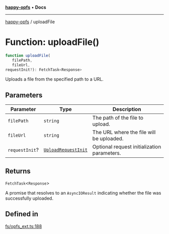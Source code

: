 [**happy-opfs**](../README.md) • **Docs**

***

[happy-opfs](../README.md) / uploadFile

# Function: uploadFile()

```ts
function uploadFile(
   filePath, 
   fileUrl, 
requestInit?): FetchTask<Response>
```

Uploads a file from the specified path to a URL.

## Parameters

| Parameter | Type | Description |
| ------ | ------ | ------ |
| `filePath` | `string` | The path of the file to upload. |
| `fileUrl` | `string` | The URL where the file will be uploaded. |
| `requestInit`? | [`UploadRequestInit`](../interfaces/UploadRequestInit.md) | Optional request initialization parameters. |

## Returns

`FetchTask`\<`Response`\>

A promise that resolves to an `AsyncIOResult` indicating whether the file was successfully uploaded.

## Defined in

[fs/opfs\_ext.ts:188](https://github.com/JiangJie/happy-opfs/blob/3f62bbf8fdd56458cded8789b78dded5dd27b670/src/fs/opfs_ext.ts#L188)
